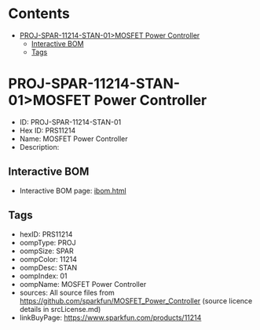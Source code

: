 



Contents
========

* [PROJ-SPAR-11214-STAN-01>MOSFET Power Controller](#proj-spar-11214-stan-01mosfet-power-controller)
	* [Interactive BOM](#interactive-bom)
	* [Tags](#tags)

# PROJ-SPAR-11214-STAN-01>MOSFET Power Controller

- ID: PROJ-SPAR-11214-STAN-01
- Hex ID: PRS11214
- Name: MOSFET Power Controller
- Description: 

## Interactive BOM

- Interactive BOM page: [ibom.html](kicad/bom/ibom.html)

## Tags

- hexID: PRS11214
- oompType: PROJ
- oompSize: SPAR
- oompColor: 11214
- oompDesc: STAN
- oompIndex: 01
- oompName: MOSFET Power Controller
- sources: All source files from https://github.com/sparkfun/MOSFET_Power_Controller (source licence details in srcLicense.md)
- linkBuyPage: https://www.sparkfun.com/products/11214
